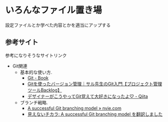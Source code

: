 # いろんなファイル置き場
設定ファイルとか学べた内容とかを適当にアップする

## 参考サイト
参考になりそうなサイトリンク
* Git関連
  * 基本的な使い方. 
    * [Git \- Book](https://git-scm.com/book/ja/v2)
    * [Gitを使ったバージョン管理｜サル先生のGit入門【プロジェクト管理ツールBacklog】](https://backlog.com/ja/git-tutorial/intro/01/)
    * [デザイナーがこうやってGit覚えて大好きになったよ♡ \- Qiita](https://qiita.com/yunico-jp/items/87bdd13971e82833f6bb)
  * ブランチ戦略. 
    * [A successful Git branching model » nvie\.com](https://nvie.com/posts/a-successful-git-branching-model/)
    * [見えないチカラ: A successful Git branching model を翻訳しました](http://keijinsonyaban.blogspot.com/2010/10/a-successful-git-branching-model.html)

